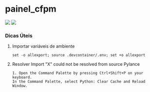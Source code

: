 # painel_cfpm

 ![](https://img.shields.io/static/v1?label=&message=Nice&color=green)
 ![](https://img.shields.io/badge/crazy-blueviolet?style=for-the-badge)

### Dicas Úteis

1. Importar variáveis de ambiente
   ```
   set -o allexport; source .devcontainer/.env; set +o allexport
   ```
2. Resolver Import "X" could not be resolved from source Pylance
   ```
   1. Open the Command Palette by pressing Ctrl+Shift+P on your keyboard.
   In the Command Palette, select Python: Clear Cache and Reload Window.
   ```